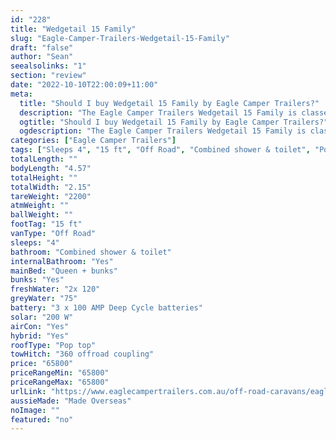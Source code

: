 ```yaml
---
id: "228"
title: "Wedgetail 15 Family"
slug: "Eagle-Camper-Trailers-Wedgetail-15-Family"
draft: "false"
author: "Sean"
seealsolinks: "1"
section: "review"
date: "2022-10-10T22:00:09+11:00"
meta:
  title: "Should I buy Wedgetail 15 Family by Eagle Camper Trailers?"
  description: "The Eagle Camper Trailers Wedgetail 15 Family is classed as Off Road, and sleeps 4 people. It is Made Overseas and comes in at 15 ft. It generally has Combined shower & toilet."
  ogtitle: "Should I buy Wedgetail 15 Family by Eagle Camper Trailers?"
  ogdescription: "The Eagle Camper Trailers Wedgetail 15 Family is classed as Off Road, and sleeps 4 people. It is Made Overseas and comes in at 15 ft. It generally has Combined shower & toilet."
categories: ["Eagle Camper Trailers"]
tags: ["Sleeps 4", "15 ft", "Off Road", "Combined shower & toilet", "Pop top", "60 - 70k", "Made Overseas"]
totalLength: ""
bodyLength: "4.57"
totalHeight: ""
totalWidth: "2.15"
tareWeight: "2200"
atmWeight: ""
ballWeight: ""
footTag: "15 ft"
vanType: "Off Road"
sleeps: "4"
bathroom: "Combined shower & toilet"
internalBathroom: "Yes"
mainBed: "Queen + bunks"
bunks: "Yes"
freshWater: "2x 120"
greyWater: "75"
battery: "3 x 100 AMP Deep Cycle batteries"
solar: "200 W"
airCon: "Yes"
hybrid: "Yes"
roofType: "Pop top"
towHitch: "360 offroad coupling"
price: "65800"
priceRangeMin: "65800"
priceRangeMax: "65800"
urlLink: "https://www.eaglecampertrailers.com.au/off-road-caravans/eagle-wedgetail-15-hybrid-caravan/"
aussieMade: "Made Overseas"
noImage: ""
featured: "no"
---
```

